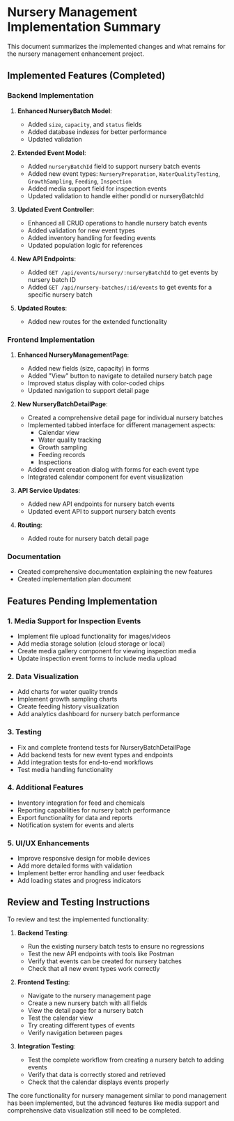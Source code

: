 # Nursery Management Implementation Summary

This document summarizes the implemented changes and what remains for the nursery management enhancement project.

## Implemented Features (Completed)

### Backend Implementation

1. **Enhanced NurseryBatch Model**:
   - Added `size`, `capacity`, and `status` fields
   - Added database indexes for better performance
   - Updated validation

2. **Extended Event Model**:
   - Added `nurseryBatchId` field to support nursery batch events
   - Added new event types: `NurseryPreparation`, `WaterQualityTesting`, `GrowthSampling`, `Feeding`, `Inspection`
   - Added media support field for inspection events
   - Updated validation to handle either pondId or nurseryBatchId

3. **Updated Event Controller**:
   - Enhanced all CRUD operations to handle nursery batch events
   - Added validation for new event types
   - Added inventory handling for feeding events
   - Updated population logic for references

4. **New API Endpoints**:
   - Added `GET /api/events/nursery/:nurseryBatchId` to get events by nursery batch ID
   - Added `GET /api/nursery-batches/:id/events` to get events for a specific nursery batch

5. **Updated Routes**:
   - Added new routes for the extended functionality

### Frontend Implementation

1. **Enhanced NurseryManagementPage**:
   - Added new fields (size, capacity) in forms
   - Added "View" button to navigate to detailed nursery batch page
   - Improved status display with color-coded chips
   - Updated navigation to support detail page

2. **New NurseryBatchDetailPage**:
   - Created a comprehensive detail page for individual nursery batches
   - Implemented tabbed interface for different management aspects:
     - Calendar view
     - Water quality tracking
     - Growth sampling
     - Feeding records
     - Inspections
   - Added event creation dialog with forms for each event type
   - Integrated calendar component for event visualization

3. **API Service Updates**:
   - Added new API endpoints for nursery batch events
   - Updated event API to support nursery batch events

4. **Routing**:
   - Added route for nursery batch detail page

### Documentation
- Created comprehensive documentation explaining the new features
- Created implementation plan document

## Features Pending Implementation

### 1. Media Support for Inspection Events
- Implement file upload functionality for images/videos
- Add media storage solution (cloud storage or local)
- Create media gallery component for viewing inspection media
- Update inspection event forms to include media upload

### 2. Data Visualization
- Add charts for water quality trends
- Implement growth sampling charts
- Create feeding history visualization
- Add analytics dashboard for nursery batch performance

### 3. Testing
- Fix and complete frontend tests for NurseryBatchDetailPage
- Add backend tests for new event types and endpoints
- Add integration tests for end-to-end workflows
- Test media handling functionality

### 4. Additional Features
- Inventory integration for feed and chemicals
- Reporting capabilities for nursery batch performance
- Export functionality for data and reports
- Notification system for events and alerts

### 5. UI/UX Enhancements
- Improve responsive design for mobile devices
- Add more detailed forms with validation
- Implement better error handling and user feedback
- Add loading states and progress indicators

## Review and Testing Instructions

To review and test the implemented functionality:

1. **Backend Testing**:
   - Run the existing nursery batch tests to ensure no regressions
   - Test the new API endpoints with tools like Postman
   - Verify that events can be created for nursery batches
   - Check that all new event types work correctly

2. **Frontend Testing**:
   - Navigate to the nursery management page
   - Create a new nursery batch with all fields
   - View the detail page for a nursery batch
   - Test the calendar view
   - Try creating different types of events
   - Verify navigation between pages

3. **Integration Testing**:
   - Test the complete workflow from creating a nursery batch to adding events
   - Verify that data is correctly stored and retrieved
   - Check that the calendar displays events properly

The core functionality for nursery management similar to pond management has been implemented, but the advanced features like media support and comprehensive data visualization still need to be completed.